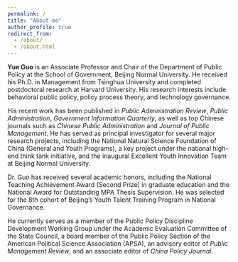 ```yaml
---
permalink: /
title: "About me"
author_profile: true
redirect_from: 
  - /about/
  - /about.html
---
```


**Yue Guo** is an Associate Professor and Chair of the Department of Public Policy at the School of Government, Beijing Normal University. He received his Ph.D. in Management from Tsinghua University and completed postdoctoral research at Harvard University. His research interests include behavioral public policy, policy process theory, and technology governance.

His recent work has been published in *Public Administration Review*, *Public Administration*, *Government Information Quarterly*, as well as top Chinese journals such as *Chinese Public Administration* and *Journal of Public Management*. He has served as principal investigator for several major research projects, including the National Natural Science Foundation of China (General and Youth Programs), a key project under the national high-end think tank initiative, and the inaugural Excellent Youth Innovation Team at Beijing Normal University.

Dr. Guo has received several academic honors, including the National Teaching Achievement Award (Second Prize) in graduate education and the National Award for Outstanding MPA Thesis Supervision. He was selected for the 8th cohort of Beijing’s Youth Talent Training Program in National Governance.

He currently serves as a member of the Public Policy Discipline Development Working Group under the Academic Evaluation Committee of the State Council, a board member of the Public Policy Section of the American Political Science Association (APSA), an advisory editor of *Public Management Review*, and an associate editor of *China Policy Journal*.
